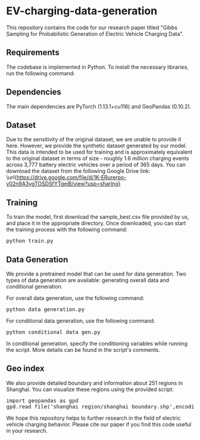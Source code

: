 # EV-charging-data-generation
This repository contains the code for our research paper titled "Gibbs Sampling for Probabilistic Generation of Electric Vehicle Charging Data".

## Requirements
The codebase is implemented in Python. To install the necessary libraries, run the following command:

## Dependencies
The main dependencies are PyTorch (1.13.1+cu116) and GeoPandas (0.10.2).

## Dataset
Due to the sensitivity of the original dataset, we are unable to provide it here. However, we provide the synthetic dataset generated by our model. This data is intended to be used for training and is approximately equivalent to the original dataset in terms of size - roughly 1.6 million charging events across 3,777 battery electric vehicles over a period of 365 days. You can download the dataset from the following Google Drive link: \url{https://drive.google.com/file/d/1K-ERurerpo-y02n9A3ygTOSDSfYTgeiB/view?usp=sharing}


## Training
To train the model, first download the sample_best.csv file provided by us, and place it in the appropriate directory. Once downloaded, you can start the training process with the following command:

<pre>
python train.py
</pre>

## Data Generation
We provide a pretrained model that can be used for data generation. Two types of data generation are available: generating overall data and conditional generation.

For overall data generation, use the following command:
<pre>
python data_generation.py
</pre>

For conditional data generation, use the following command:
<pre>
python conditional_data_gen.py
</pre>

In conditional generation, specify the conditioning variables while running the script. More details can be found in the script's comments.

## Geo index
We also provide detailed boundary and information about 251 regions in Shanghai. You can visualize these regions using the provided script:

<pre>
import geopandas as gpd
gpd.read_file('shanghai_region/shanghai_boundary.shp',encoding='gbk')  
</pre>

We hope this repository helps to further research in the field of electric vehicle charging behavior. Please cite our paper if you find this code useful in your research.
